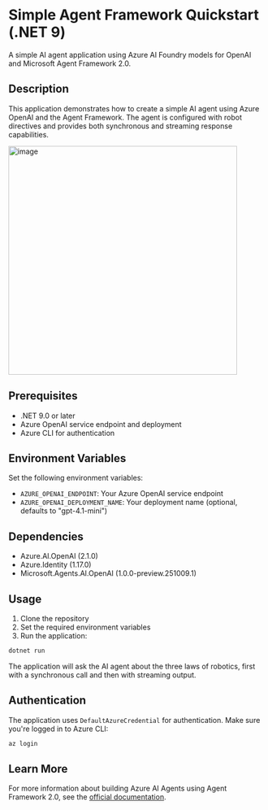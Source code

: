 # Simple Agent Framework Quickstart (.NET 9)

A simple AI agent application using Azure AI Foundry models for OpenAI and Microsoft Agent Framework 2.0.

## Description

This application demonstrates how to create a simple AI agent using Azure OpenAI and the Agent Framework. The agent is configured with robot directives and provides both synchronous and streaming response capabilities.

<img width="450" height="450" alt="image" src="https://github.com/user-attachments/assets/b379cb39-ba54-4b76-9b5d-1847f5da1e77" />

## Prerequisites

- .NET 9.0 or later
- Azure OpenAI service endpoint and deployment
- Azure CLI for authentication

## Environment Variables

Set the following environment variables:

- `AZURE_OPENAI_ENDPOINT`: Your Azure OpenAI service endpoint
- `AZURE_OPENAI_DEPLOYMENT_NAME`: Your deployment name (optional, defaults to "gpt-4.1-mini")

## Dependencies

- Azure.AI.OpenAI (2.1.0)
- Azure.Identity (1.17.0)  
- Microsoft.Agents.AI.OpenAI (1.0.0-preview.251009.1)

## Usage

1. Clone the repository
2. Set the required environment variables
3. Run the application:

```bash
dotnet run
```

The application will ask the AI agent about the three laws of robotics, first with a synchronous call and then with streaming output.

## Authentication

The application uses `DefaultAzureCredential` for authentication. Make sure you're logged in to Azure CLI:

```bash
az login
```

## Learn More

For more information about building Azure AI Agents using Agent Framework 2.0, see the [official documentation](https://learn.microsoft.com/en-us/agent-framework/).

